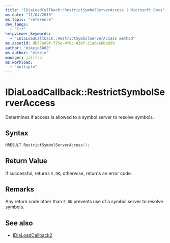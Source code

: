 ```yaml
---
title: "IDiaLoadCallback::RestrictSymbolServerAccess | Microsoft Docs"
ms.date: "11/04/2016"
ms.topic: "reference"
dev_langs:
  - "C++"
helpviewer_keywords:
  - "IDiaLoadCallback::RestrictSymbolServerAccess method"
ms.assetid: db37ad9f-f75e-4f0c-83bf-21a6e66ba859
author: "mikejo5000"
ms.author: "mikejo"
manager: jillfra
ms.workload:
  - "multiple"
---
```

# IDiaLoadCallback::RestrictSymbolServerAccess
Determines if access is allowed to a symbol server to resolve symbols.

## Syntax

```C++
HRESULT RestrictSymbolServerAccess();
```

## Return Value
 If successful, returns `S_OK`; otherwise, returns an error code.

## Remarks
 Any return code other than `S_OK` prevents use of a symbol server to resolve symbols.

## See also
- [IDiaLoadCallback2](../../debugger/debug-interface-access/idialoadcallback2.md)